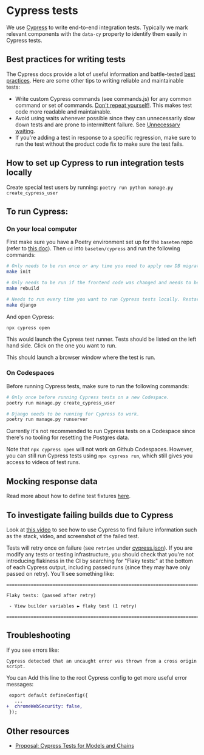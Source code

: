# Cypress tests

We use [Cypress](https://www.cypress.io/) to write end-to-end integration tests. Typically we mark relevant components with the `data-cy` property to identify them easily in Cypress tests.

## Best practices for writing tests

The Cypress docs provide a lot of useful information and battle-tested [best practices](https://docs.cypress.io/guides/references/best-practices#Unnecessary-Waiting). Here are some other tips to writing reliable and maintainable tests:

- Write custom Cypress commands (see commands.js) for any common command or set of commands. [Don't repeat yourself!](https://en.wikipedia.org/wiki/Don%27t_repeat_yourself). This makes test code more readable and maintainable.
- Avoid using waits whenever possible since they can unnecessarily slow down tests and are prone to intermittent failure. See [Unnecessary waiting](https://docs.cypress.io/guides/references/best-practices#Unnecessary-Waiting).
- If you're adding a test in response to a specific regression, make sure to run the test without the product code fix to make sure the test fails.

## How to set up Cypress to run integration tests locally

Create special test users by running: `poetry run python manage.py create_cypress_user`

## To run Cypress:

### On your local computer

First make sure you have a Poetry environment set up for the `baseten` repo (refer to [this doc](../local-dev/Local-Development.md)). Then `cd` into `baseten/cypress` and run the following commands:

```bash
# Only needs to be run once or any time you need to apply new DB migrations.
make init

# Only needs to be run if the frontend code was changed and needs to be rebuilt for Cypress tests.
make rebuild

# Needs to run every time you want to run Cypress tests locally. Restarting this process will reset the test data.
make django
```

And open Cypress:

```
npx cypress open
```

This would launch the Cypress test runner. Tests should be listed on the left hand side. Click on
the one you want to run.

This should launch a browser window where the test is run.

### On Codespaces

Before running Cypress tests, make sure to run the following commands:

```bash
# Only once before running Cypress tests on a new Codespace.
poetry run manage.py create_cypress_user

# Django needs to be running for Cypress to work.
poetry run manage.py runserver
```

Currently it's not recommended to run Cypress tests on a Codespace since there's no tooling for resetting the Postgres data.

Note that `npx cypress open` will not work on Github Codespaces. However, you can still run
Cypress tests using `npx cypress run`, which still gives you access to videos of test runs.

## Mocking response data

Read more about how to define test fixtures [here](../../cypress/e2e/typed-fixtures/README.md).

## To investigate failing builds due to Cypress

Look at [this video](https://www.loom.com/share/5fc5dc66f14a49eb95e642d93f235424) to see how to use Cypress to find failure information such as the stack, video, and screenshot of the failed test.

Tests will retry once on failure (see `retries` under [cypress.json](/cypress.json)). If you are modify any tests or testing infrastructure, you should check that you're not introducing flakiness in the CI by searching for "Flaky tests:" at the bottom of each Cypress output, including passed runs (since they may have only passed on retry). You'll see something like:

```
====================================================================================================

Flaky tests: (passed after retry)

 - View builder variables ► flaky test (1 retry)

====================================================================================================
```

## Troubleshooting

If you see errors like:

```
Cypress detected that an uncaught error was thrown from a cross origin script.
```

You can Add this line to the root Cypress config to get more useful error messages:

```diff
 export default defineConfig({
   ...
+  chromeWebSecurity: false,
 });
```

## Other resources

- [Proposal: Cypress Tests for Models and Chains](https://www.notion.so/ml-infra/Proposal-Cypress-Tests-for-Models-and-Chains-17b91d24727380b8bb86c7713141c9f5?pvs=4)
